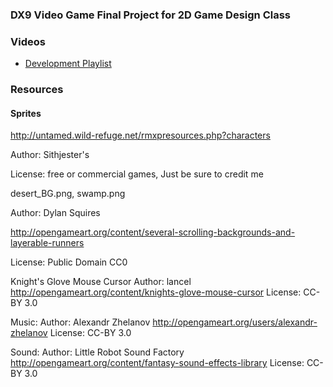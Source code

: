 ### DX9 Video Game Final Project for 2D Game Design Class ###

### Videos ###

* [Development Playlist](https://www.youtube.com/playlist?list=PLbmg72H4rIbyWMkN8sMWbOEkuttMtBfwX)

### Resources ###
#### Sprites ####

http://untamed.wild-refuge.net/rmxpresources.php?characters

Author: Sithjester's

License: free or commercial games, Just be sure to credit me


desert_BG.png, swamp.png

Author: Dylan Squires 

http://opengameart.org/content/several-scrolling-backgrounds-and-layerable-runners

License: Public Domain CC0

Knight's Glove Mouse Cursor
Author: lancel
http://opengameart.org/content/knights-glove-mouse-cursor
License: CC-BY 3.0

Music:
Author: Alexandr Zhelanov
http://opengameart.org/users/alexandr-zhelanov
License: CC-BY 3.0

Sound:
Author: Little Robot Sound Factory
http://opengameart.org/content/fantasy-sound-effects-library
License: CC-BY 3.0